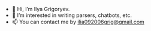 - 👋 Hi, I’m Ilya Grigoryev.
- 👀 I’m interested in writing parsers, chatbots, etc.
- 📫 You can contact me by ilia092006grig@gmail.com
